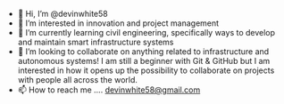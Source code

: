 - 👋 Hi, I’m @devinwhite58
- 👀 I’m interested in innovation and project management
- 🌱 I’m currently learning civil engineering, specifically ways to develop and maintain smart infrastructure systems
- 💞️ I’m looking to collaborate on anything related to infrastructure and autonomous systems! I am still a beginner with 
Git & GitHub but I am interested in how it opens up the possibility to collaborate on projects with people all across the world.
- 📫 How to reach me .... devinwhite58@gmail.com

<!---
devinwhite58/devinwhite58 is a ✨ special ✨ repository because its `README.md` (this file) appears on your GitHub profile.
You can click the Preview link to take a look at your changes.
--->

